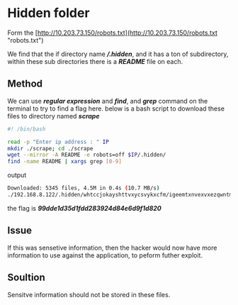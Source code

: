 # Hidden folder
Form the [http://10.203.73.150/robots.txt](http://10.203.73.150/robots.txt "robots.txt")

We find that the if directory name ***/.hidden***, and it has a ton of subdirectory, within these sub directories there is a ***README*** file on each.

## Method
We can use ***regular expression*** and ***find***, and ***grep*** command on the terminal to try to find a flag here.
below is a bash script to download these files to directory named ***scrape***

``` bash
#! /bin/bash

read -p "Enter ip address : " IP
mkdir ./scrape; cd ./scrape
wget --mirror -A README -e robots=off $IP/.hidden/
find -name README | xargs grep [0-9]
```
output
``` bash
Downloaded: 5345 files, 4.5M in 0.4s (10.7 MB/s)
./192.168.8.122/.hidden/whtccjokayshttvxycsvykxcfm/igeemtxnvexvxezqwntmzjltkt/lmpanswobhwcozdqixbowvbrhw/README:99dde1d35d1fdd283924d84e6d9f1d820
```
the flag is ***99dde1d35d1fdd283924d84e6d9f1d820***

## Issue
If this was sensetive information, then the hacker would now have more information to use against the application, to peform futher exploit.

## Soultion
Sensitve information should not be stored in these files.